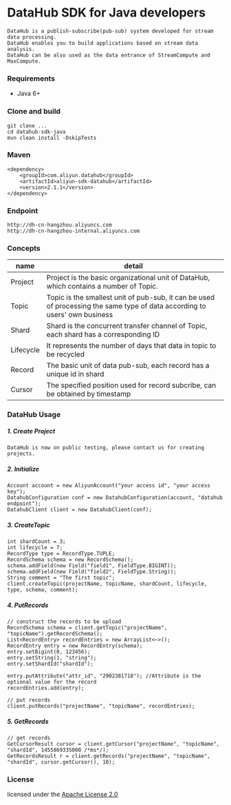 # DataHub SDK for Java developers

    DataHub is a publish-subscribe(pub-sub) system developed for stream data processing.
    DataHub enables you to build applications based on stream data analysis.
    DataHub can be also used as the data entrance of StreamCompute and MaxCompute.

### Requirements

* Java 6+

### Clone and build

    git clone ...
    cd datahub-sdk-java
    mvn clean install -DskipTests

### Maven

    <dependency>
        <groupId>com.aliyun.datahub</groupId>
        <artifactId>aliyun-sdk-datahub</artifactId>
        <version>2.1.1</version>
    </dependency>

### Endpoint

    http://dh-cn-hangzhou.aliyuncs.com
    http://dh-cn-hangzhou-internal.aliyuncs.com

### Concepts

| name | detail |
| --- | --- |
| Project | Project is the basic organizational unit of DataHub, which contains a number of Topic. |
| Topic | Topic is the smallest unit of pub-sub, it can be used of processing the same type of data according to users' own business |
| Shard | Shard is the concurrent transfer channel of Topic, each shard has a corresponding ID |
| Lifecycle | It represents the number of days that data in topic to be recycled |
| Record | The basic unit of data pub-sub, each record has a unique id in shard |
| Cursor | The specified position used for record subcribe, can be obtained by timestamp |


### DataHub Usage

##### 1. Create Project

    DataHub is now on public testing, please contact us for creating projects.

##### 2. Initialize

    Account account = new AliyunAccount("your access id", "your access key");
    DatahubConfiguration conf = new DatahubConfiguration(account, "datahub endpoint");
    DatahubClient client = new DatahubClient(conf);

##### 3. CreateTopic

    int shardCount = 3;
    int lifecycle = 7;
    RecordType type = RecordType.TUPLE;
    RecordSchema schema = new RecordSchema();
    schema.addField(new Field("field1", FieldType.BIGINT));
    schema.addField(new Field("field2", FieldType.String));
    String comment = "The first topic";
    client.createTopic(projectName, topicName, shardCount, lifecycle, type, schema, comment);

##### 4. PutRecords
    // construct the records to be upload
    RecordSchema schema = client.getTopic("projectName", "topicName").getRecordSchema();
    List<RecordEntry> recordEntries = new ArrayList<~>();
    RecordEntry entry = new RecordEntry(schema);
    entry.setBigint(0, 123456);
    entry.setString(1, "string");
    entry.setShardId("shardId");

    entry.putAttribute("attr_id", "2902381718"); //Attribute is the optional value for the record
    recordEntries.add(entry);

    // put records
    client.putRecords("projectName", "topicName", recordEntries);

##### 5. GetRecords
    // get records
    GetCursorResult cursor = client.getCursor("projectName", "topicName", "shardId", 1455869335000 /*ms*/);
    GetRecordsResult r = client.getRecords("projectName", "topicName", "shardId", cursor.getCursor(), 10);

### License

licensed under the [Apache License 2.0](https://www.apache.org/licenses/LICENSE-2.0.html)
